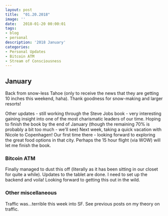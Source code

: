 ```yaml
---
layout: post
title:  "01.20.2018"
image: ''
date:   2018-01-20 00:00:01
tags:
- blog
- personal
description: '2018 January'
categories:
- Personal Updates
- Bitcoin ATM
- Stream of Consciousness
---
```


## January

Back from snow-less Tahoe (only to receive the news that they are getting 10 inches this weekend, haha). Thank goodness for snow-making and larger resorts!

Other updates - still working through the Steve Jobs book - very interesting gaining insight into one of the most charismatic leaders of our time. Hoping to finish the book by the end of January (though the remaining 70% is probably a bit too much - we'll see) Next week, taking a quick vacation with Nicole to Copenhagen! Our first time there - looking forward to exploring the great food options in that city. Perhaps the 15 hour flight (via WOW) will let me finish the book.

### Bitcoin ATM
Finally managed to dust this off (literally as it has been sitting in our closet for quite a while). Updates to the tablet are done. I need to set up the backend and voila! Looking forward to getting this out in the wild.

### Other miscellaneous

Traffic was...terrible this week into SF. See previous posts on my theory on traffic.